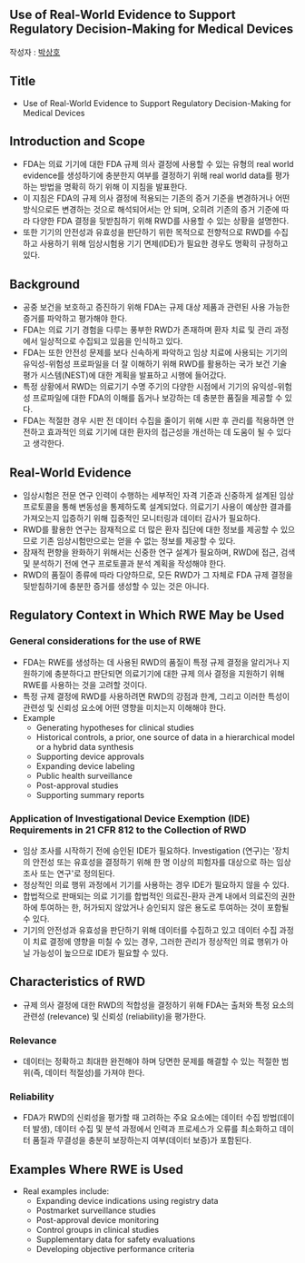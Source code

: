 ## Use of Real-World Evidence to Support Regulatory Decision-Making for Medical Devices
작성자 : [박상호](https://www.linkedin.com/in/shstat1729/)

## Title
- Use of Real-World Evidence to Support Regulatory Decision-Making for Medical Devices

## Introduction and Scope
- FDA는 의료 기기에 대한 FDA 규제 의사 결정에 사용할 수 있는 유형의 real world evidence를 생성하기에 충분한지 여부를 결정하기 위해 real world data를 평가하는 방법을 명확히 하기 위해 이 지침을 발표한다.
- 이 지침은 FDA의 규제 의사 결정에 적용되는 기존의 증거 기준을 변경하거나 어떤 방식으로든 변경하는 것으로 해석되어서는 안 되며, 오히려 기존의 증거 기준에 따라 다양한 FDA 결정을 뒷받침하기 위해 RWD를 사용할 수 있는 상황을 설명한다.
- 또한 기기의 안전성과 유효성을 판단하기 위한 목적으로 전향적으로 RWD를 수집하고 사용하기 위해 임상시험용 기기 면제(IDE)가 필요한 경우도 명확히 규정하고 있다.

## Background
- 공중 보건을 보호하고 증진하기 위해 FDA는 규제 대상 제품과 관련된 사용 가능한 증거를 파악하고 평가해야 한다.
- FDA는 의료 기기 경험을 다루는 풍부한 RWD가 존재하며 환자 치료 및 관리 과정에서 일상적으로 수집되고 있음을 인식하고 있다.
- FDA는 또한 안전성 문제를 보다 신속하게 파악하고 임상 치료에 사용되는 기기의 유익성-위험성 프로파일을 더 잘 이해하기 위해 RWD를 활용하는 국가 보건 기술 평가 시스템(NEST)에 대한 계획을 발표하고 시행에 들어갔다.
- 특정 상황에서 RWD는 의료기기 수명 주기의 다양한 시점에서 기기의 유익성-위험성 프로파일에 대한 FDA의 이해를 돕거나 보강하는 데 충분한 품질을 제공할 수 있다.
- FDA는 적절한 경우 시판 전 데이터 수집을 줄이기 위해 시판 후 관리를 적용하면 안전하고 효과적인 의료 기기에 대한 환자의 접근성을 개선하는 데 도움이 될 수 있다고 생각한다.

## Real-World Evidence
- 임상시험은 전문 연구 인력이 수행하는 세부적인 자격 기준과 신중하게 설계된 임상 프로토콜을 통해 변동성을 통제하도록 설계되었다. 의료기기 사용이 예상한 결과를 가져오는지 입증하기 위해 집중적인 모니터링과 데이터 감사가 필요하다.
- RWD를 활용한 연구는 잠재적으로 더 많은 환자 집단에 대한 정보를 제공할 수 있으므로 기존 임상시험만으로는 얻을 수 없는 정보를 제공할 수 있다.
- 잠재적 편향을 완화하기 위해서는 신중한 연구 설계가 필요하며, RWD에 접근, 검색 및 분석하기 전에 연구 프로토콜과 분석 계획을 작성해야 한다.
- RWD의 품질이 종류에 따라 다양하므로, 모든 RWD가 그 자체로 FDA 규제 결정을 뒷받침하기에 충분한 증거를 생성할 수 있는 것은 아니다.

## Regulatory Context in Which RWE May be Used

### General considerations for the use of RWE
- FDA는 RWE를 생성하는 데 사용된 RWD의 품질이 특정 규제 결정을 알리거나 지원하기에 충분하다고 판단되면 의료기기에 대한 규제 의사 결정을 지원하기 위해 RWE를 사용하는 것을 고려할 것이다.
- 특정 규제 결정에 RWD를 사용하려면 RWD의 강점과 한계, 그리고 이러한 특성이 관련성 및 신뢰성 요소에 어떤 영향을 미치는지 이해해야 한다.
- Example
	- Generating hypotheses for clinical studies
	- Historical controls, a prior, one source of data in a hierarchical model or a hybrid data synthesis
	- Supporting device approvals
	- Expanding device labeling
	- Public health surveillance
	- Post-approval studies
	- Supporting summary reports

### Application of Investigational Device Exemption (IDE) Requirements in 21 CFR 812 to the Collection of RWD
- 임상 조사를 시작하기 전에 승인된 IDE가 필요하다. Investigation (연구)는 '장치의 안전성 또는 유효성을 결정하기 위해 한 명 이상의 피험자를 대상으로 하는 임상 조사 또는 연구'로 정의된다.
- 정상적인 의료 행위 과정에서 기기를 사용하는 경우 IDE가 필요하지 않을 수 있다.
- 합법적으로 판매되는 의료 기기를 합법적인 의료진-환자 관계 내에서 의료진의 권한 하에 투여하는 한, 허가되지 않았거나 승인되지 않은 용도로 투여하는 것이 포함될 수 있다.
- 기기의 안전성과 유효성을 판단하기 위해 데이터를 수집하고 있고 데이터 수집 과정이 치료 결정에 영향을 미칠 수 있는 경우, 그러한 관리가 정상적인 의료 행위가 아닐 가능성이 높으므로 IDE가 필요할 수 있다.

## Characteristics of RWD
- 규제 의사 결정에 대한 RWD의 적합성을 결정하기 위해 FDA는 출처와 특정 요소의 관련성 (relevance) 및 신뢰성 (reliability)을 평가한다.

### Relevance
- 데이터는 정확하고 최대한 완전해야 하며 당면한 문제를 해결할 수 있는 적절한 범위(즉, 데이터 적절성)를 가져야 한다.

### Reliability
- FDA가 RWD의 신뢰성을 평가할 때 고려하는 주요 요소에는 데이터 수집 방법(데이터 발생), 데이터 수집 및 분석 과정에서 인력과 프로세스가 오류를 최소화하고 데이터 품질과 무결성을 충분히 보장하는지 여부(데이터 보증)가 포함된다.

## Examples Where RWE is Used
-	Real examples include: 
	-	Expanding device indications using registry data
	-	Postmarket surveillance studies
	-	Post-approval device monitoring
	-	Control groups in clinical studies
	-	Supplementary data for safety evaluations
	-	Developing objective performance criteria
